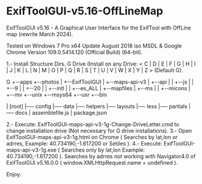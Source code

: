 # ExifToolGUI-v5.16-OffLineMap
ExifToolGUI v5.16 - A Graphical User Interface for the ExifTool with OffLine map (rewrite March 2024).

Tested on Windows 7 Pro x64 Update August 2018 iso MSDL & Google Chrome Version 109.0.5414.120 (Official Build) (64-bit).

1.- Install Structure Dirs.
G Drive (Install on any Drive: < C | D | E | F | G | H | I | J | K | L | N | M | O | P | Q | R | S | T | U | V | W | X | Y | Z >  (Default G).

G
+--apps
   +--photos
   |  +--ExifToolGUI
   |     +--maps-api-v3
   |        +--api
   |        |  +--js
   |        |     +--9
   |        |        +--20
   |        |           +--intl
   |        |              +--es_ALL
   |        +--mapfiles
   |           +--ms
   |           |  +--micons
   |           +--mv
   +--unix
      +--msys64
         +--usr
            +--bin

| [root]
|── config
    |── data
    |── helpers
    |── layouts
    |── less
    |── partials
|── docs
| assemblefile.js
| package.json
                
2.- Execute: ExifToolGUI-maps-api-v3-1g-Change-DriveLetter.cmd to change installation drive (Not necessary for G drive installations).
3.- Open ExifToolGUI-maps-api-v3-1g.html on Chrome ( Searches by lat,lon or adrres, Example: 40.734190,-1.617200 or Setiles ).
4.- Execute: ExifToolGUI-maps-api-v3-1g.exe ( Searches only by lat,lon Example: 40.734190,-1.617200 ).
    Searches by adrres not working with Navigator4.0 of ExifToolGUI v5.16.0.0 ( window.XMLHttpRequest.name = undefined ).
 
 Enjoy.   
                
